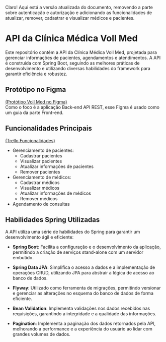 Claro! Aqui está a versão atualizada do documento, removendo a parte sobre autenticação e autorização e adicionando as funcionalidades de atualizar, remover, cadastrar e visualizar médicos e pacientes.

# API da Clínica Médica Voll Med

Este repositório contém a API da Clínica Médica Voll Med, projetada para gerenciar informações de pacientes, agendamentos e atendimentos. A API é construída com Spring Boot, seguindo as melhores práticas de desenvolvimento e utilizando diversas habilidades do framework para garantir eficiência e robustez.

## Protótipo no Figma
[(Protótipo Voll Med no Figma)](https://www.figma.com/proto/N4CgpJqsg7gjbKuDmra3EV/Voll.med?node-id=2-1007&t=hOpvWgX2VTtVJEJP-1)  
Como o foco é a aplicação Back-end API REST, esse Figma é usado como um guia da parte Front-end.

## Funcionalidades Principais
[(Trello Funcionalidades)](https://trello.com/invite/b/66d341b6a1ab9dc0fcbad89c/ATTI7c60420992a2f7f05e8991ff09893c9486064FC7/api-voll-med)
- Gerenciamento de pacientes:
    - Cadastrar pacientes
    - Visualizar pacientes
    - Atualizar informações de pacientes
    - Remover pacientes
- Gerenciamento de médicos:
    - Cadastrar médicos
    - Visualizar médicos
    - Atualizar informações de médicos
    - Remover médicos
- Agendamento de consultas

## Habilidades Spring Utilizadas

A API utiliza uma série de habilidades do Spring para garantir um desenvolvimento ágil e eficiente:

- **Spring Boot**: Facilita a configuração e o desenvolvimento da aplicação, permitindo a criação de serviços stand-alone com um servidor embutido.

- **Spring Data JPA**: Simplifica o acesso a dados e a implementação de operações CRUD, utilizando JPA para abstrair a lógica de acesso ao banco de dados.

- **Flyway**: Utilizado como ferramenta de migrações, permitindo versionar e gerenciar as alterações no esquema do banco de dados de forma eficiente.

- **Bean Validation**: Implementa validações nos dados recebidos nas requisições, garantindo a integridade e a qualidade das informações.

- **Pagination**: Implementa a paginação dos dados retornados pela API, melhorando a performance e a experiência do usuário ao lidar com grandes volumes de dados.

